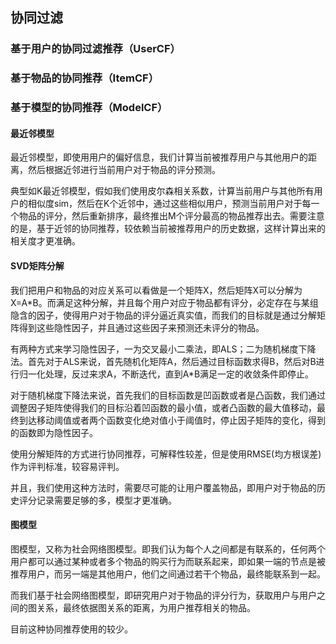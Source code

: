 ## **协同过滤**

### 基于用户的协同过滤推荐（UserCF）

### 基于物品的协同推荐（ItemCF）

### 基于模型的协同推荐（ModelCF）

#### **最近邻模型**

最近邻模型，即使用用户的偏好信息，我们计算当前被推荐用户与其他用户的距离，然后根据近邻进行当前用户对于物品的评分预测。

典型如K最近邻模型，假如我们使用皮尔森相关系数，计算当前用户与其他所有用户的相似度sim，然后在K个近邻中，通过这些相似用户，预测当前用户对于每一个物品的评分，然后重新排序，最终推出M个评分最高的物品推荐出去。需要注意的是，基于近邻的协同推荐，较依赖当前被推荐用户的历史数据，这样计算出来的相关度才更准确。

#### **SVD矩阵分解**

我们把用户和物品的对应关系可以看做是一个矩阵X，然后矩阵X可以分解为X=A*B。而满足这种分解，并且每个用户对应于物品都有评分，必定存在与某组隐含的因子，使得用户对于物品的评分逼近真实值，而我们的目标就是通过分解矩阵得到这些隐性因子，并且通过这些因子来预测还未评分的物品。

有两种方式来学习隐性因子，一为交叉最小二乘法，即ALS；二为随机梯度下降法。首先对于ALS来说，首先随机化矩阵A，然后通过目标函数求得B，然后对B进行归一化处理，反过来求A，不断迭代，直到A*B满足一定的收敛条件即停止。

对于随机梯度下降法来说，首先我们的目标函数是凹函数或者是凸函数，我们通过调整因子矩阵使得我们的目标沿着凹函数的最小值，或者凸函数的最大值移动，最终到达移动阈值或者两个函数变化绝对值小于阈值时，停止因子矩阵的变化，得到的函数即为隐性因子。

使用分解矩阵的方式进行协同推荐，可解释性较差，但是使用RMSE(均方根误差)作为评判标准，较容易评判。

并且，我们使用这种方法时，需要尽可能的让用户覆盖物品，即用户对于物品的历史评分记录需要足够的多，模型才更准确。

#### 图模型

图模型，又称为社会网络图模型。即我们认为每个人之间都是有联系的，任何两个用户都可以通过某种或者多个物品的购买行为而联系起来，即如果一端的节点是被推荐用户，而另一端是其他用户，他们之间通过若干个物品，最终能联系到一起。

而我们基于社会网络图模型，即研究用户对于物品的评分行为，获取用户与用户之间的图关系，最终依据图关系的距离，为用户推荐相关的物品。

目前这种协同推荐使用的较少。

